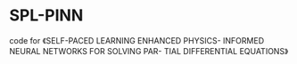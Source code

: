 # SPL-PINN
code for 《SELF-PACED LEARNING ENHANCED PHYSICS- INFORMED NEURAL NETWORKS FOR SOLVING PAR- TIAL DIFFERENTIAL EQUATIONS》
